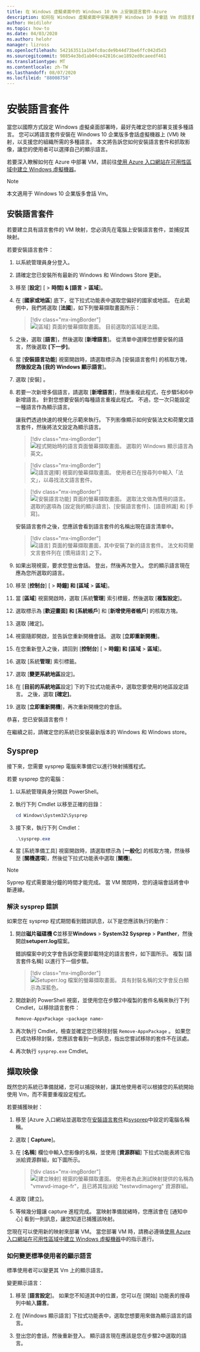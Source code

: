 ```yaml
---
title: 在 Windows 虛擬桌面中的 Windows 10 Vm 上安裝語言套件-Azure
description: 如何在 Windows 虛擬桌面中安裝適用于 Windows 10 多會話 Vm 的語言套件。
author: Heidilohr
ms.topic: how-to
ms.date: 04/03/2020
ms.author: helohr
manager: lizross
ms.openlocfilehash: 542163511a1b4fc0acde9b44d73be6ffc042d5d3
ms.sourcegitcommit: 98854e3bd1ab04ce42816cae1892ed0caeedf461
ms.translationtype: MT
ms.contentlocale: zh-TW
ms.lasthandoff: 08/07/2020
ms.locfileid: "88008758"
---
```

# <a name="install-language-packs"></a>安裝語言套件

當您以國際方式設定 Windows 虛擬桌面部署時，最好先確定您的部署支援多種語言。 您可以將語言套件安裝在 Windows 10 企業版多會話虛擬機器上 (VM) 映射，以支援您的組織所需的多種語言。 本文將告訴您如何安裝語言套件和抓取影像，讓您的使用者可以選擇自己的顯示語言。

若要深入瞭解如何在 Azure 中部署 VM，請前往[使用 Azure 入口網站在可用性區域中建立 Windows 虛擬機器](../virtual-machines/windows/create-portal-availability-zone.md)。

>[!NOTE]
>本文適用于 Windows 10 企業版多會話 Vm。

## <a name="install-a-language-pack"></a>安裝語言套件

若要建立具有語言套件的 VM 映射，您必須先在電腦上安裝語言套件，並捕捉其映射。

若要安裝語言套件：

1. 以系統管理員身分登入。
2. 請確定您已安裝所有最新的 Windows 和 Windows Store 更新。
3. 移至 [**設定**] [  >  **時間] & [語言**  >  **區域**]。
4. 在 [**國家或地區**] 底下，從下拉式功能表中選取您偏好的國家或地區。
    在此範例中，我們將選取 [**法國**]，如下列螢幕擷取畫面所示：

    > [!div class="mx-imgBorder"]
    > ![[區域] 頁面的螢幕擷取畫面。 目前選取的區域是法國。](media/region-page-france.png)

5. 之後，選取 [**語言**]，然後選取 [**新增語言**]。 從清單中選擇您想要安裝的語言，然後選取 **[下一步]**。
6. 當 [**安裝語言功能**] 視窗開啟時，請選取標示為 [安裝語言套件] 的核取方塊，**然後設定為 [我的 Windows 顯示語言**]。
7. 選取 [安裝]  。
8. 若要一次新增多個語言，請選取 [**新增語言**]，然後重複此程式，在步驟5和6中新增語言。 針對您想要安裝的每種語言重複此程式。 不過，您一次只能設定一種語言作為顯示語言。

    讓我們透過快速的視覺化示範來執行。 下列影像顯示如何安裝法文和荷蘭文語言套件，然後將法文設定為顯示語言。

    > [!div class="mx-imgBorder"]
    > ![程式開始時的語言頁面螢幕擷取畫面。 選取的 Windows 顯示語言為英文。](media/language-page-default.png)

    > [!div class="mx-imgBorder"]
    > ![[語言選擇] 視窗的螢幕擷取畫面。 使用者已在搜尋列中輸入「法文」，以尋找法文語言套件。](media/select-language-french.png)

    > [!div class="mx-imgBorder"]
    > ![[安裝語言功能] 頁面的螢幕擷取畫面。 選取法文做為慣用的語言。 選取的選項為 [設定我的顯示語言]、[安裝語言套件]、[語音辨識] 和 [手寫]。](media/install-language-features.png)

    安裝語言套件之後，您應該會看到語言套件的名稱出現在語言清單中。

    > [!div class="mx-imgBorder"]
    > ![[語言] 頁面的螢幕擷取畫面，其中安裝了新的語言套件。 法文和荷蘭文言套件列在 [慣用語言] 之下。](media/language-page-complete.png)

9. 如果出現視窗，要求您登出會話。 登出，然後再次登入。 您的顯示語言現在應為您所選取的語言。

10.  移至 [**控制台**] [  >  **時鐘] 和 [區域**  >  **區域**]。

11.  當 [**區域**] 視窗開啟時，選取 [系統**管理**] 索引標籤，然後選取 [**複製設定**]。

12.  選取標示為 [**歡迎畫面] 和 [系統帳戶**] 和 [**新增使用者帳戶**] 的核取方塊。

13.  選取 [確定]。

14.  視窗隨即開啟，並告訴您重新開機會話。 選取 [**立即重新開機**]。

15.  在您重新登入之後，請回到 [**控制台**] [  >  **時鐘] 和 [區域**  >  **區域**]。

16.  選取 [系統**管理**] 索引標籤。

17.  選取 [**變更系統地區**設定]。

18. 在 [**目前的系統地區**設定] 下的下拉式功能表中，選取您要使用的地區設定語言。 之後，選取 **[確定]**。

19. 選取 [**立即重新開機**]，再次重新開機您的會話。

恭喜，您已安裝語言套件！

在繼續之前，請確定您的系統已安裝最新版本的 Windows 和 Windows store。

## <a name="sysprep"></a>Sysprep

接下來，您需要 sysprep 電腦來準備它以進行映射捕獲程式。

若要 sysprep 您的電腦：

1. 以系統管理員身分開啟 PowerShell。
2. 執行下列 Cmdlet 以移至正確的目錄：

    ```powershell
    cd Windows\System32\Sysprep
    ```

3. 接下來，執行下列 Cmdlet：

    ```powershell
    .\sysprep.exe
    ```

4. 當 [系統準備工具] 視窗開啟時，請選取標示為 [**一般化**] 的核取方塊，然後移至 [**關機選項**]，然後從下拉式功能表中選取 [**關機**]。

>[!NOTE]
>Syprep 程式需要幾分鐘的時間才能完成。 當 VM 關閉時，您的遠端會話將會中斷連線。

### <a name="resolve-sysprep-errors"></a>解決 sysprep 錯誤

如果您在 sysprep 程式期間看到錯誤訊息，以下是您應該執行的動作：

1. 開啟**磁片磁碟機 C**並移至**Windows**  >  **System32 Sysprep**  >  **Panther**，然後開啟**setuperr.log**檔案。

   錯誤檔案中的文字會告訴您需要卸載特定的語言套件，如下圖所示。 複製 [語言套件名稱] 以進行下一個步驟。

   > [!div class="mx-imgBorder"]
   > ![Setuperr.log 檔案的螢幕擷取畫面。 具有封裝名稱的文字會反白顯示為深藍色。](media/setuperr-package-name.png)

2. 開啟新的 PowerShell 視窗，並使用您在步驟2中複製的套件名稱來執行下列 Cmdlet，以移除語言套件：

   ```powershell
   Remove-AppxPackage <package name>
   ```

3. 再次執行 Cmdlet，檢查並確定您已移除封裝 `Remove-AppxPackage` 。 如果您已成功移除封裝，您應該會看到一則訊息，指出您嘗試移除的套件不在該處。

4. 再次執行 `sysprep.exe` Cmdlet。

## <a name="capture-the-image"></a>擷取映像

既然您的系統已準備就緒，您可以捕捉映射，讓其他使用者可以根據您的系統開始使用 Vm，而不需要重複設定程式。

若要捕獲映射：

1. 移至 [Azure 入口網站並選取您在[安裝語言套件](#install-a-language-pack)和[sysprep](#sysprep)中設定的電腦名稱稱。

2. 選取 [ **Capture**]。

3. 在 [**名稱**] 欄位中輸入您影像的名稱，並使用 [**資源群組**] 下拉式功能表將它指派給資源群組，如下圖所示。

   > [!div class="mx-imgBorder"]
   > ![[建立映射] 視窗的螢幕擷取畫面。 使用者為此測試映射提供的名稱為 "vmwvd-image-fr"，且已將其指派給 "testwvdimagerg" 資源群組。](media/create-image.png)

4. 選取 [建立]。

5. 等候幾分鐘讓 capture 進程完成。 當映射準備就緒時，您應該會在 [通知中心] 看到一則訊息，讓您知道已捕獲該映射。

您現在可以使用新的映射來部署 VM。 當您部署 VM 時，請務必遵循[使用 Azure 入口網站在可用性區域中建立 Windows 虛擬機器](../virtual-machines/windows/create-portal-availability-zone.md)中的指示進行。

### <a name="how-to-change-display-language-for-standard-users"></a>如何變更標準使用者的顯示語言

標準使用者可以變更其 Vm 上的顯示語言。

變更顯示語言：

1. 移至 [**語言設定**]。 如果您不知道其中的位置，您可以在 [開始] 功能表的搜尋列中輸入**語言**。

2. 在 [Windows 顯示語言] 下拉式功能表中，選取您想要用來做為顯示語言的語言。

3. 登出您的會話，然後重新登入。 顯示語言現在應該是您在步驟2中選取的語言。

